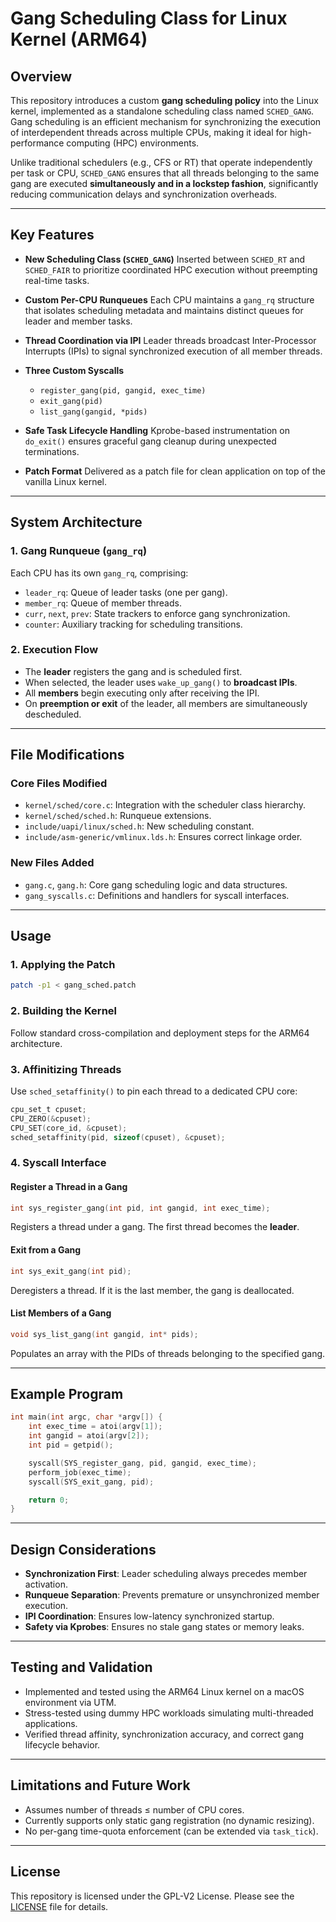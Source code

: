 # Gang Scheduling Class for Linux Kernel (ARM64)

## Overview

This repository introduces a custom **gang scheduling policy** into the Linux kernel, implemented as a standalone scheduling class named `SCHED_GANG`. Gang scheduling is an efficient mechanism for synchronizing the execution of interdependent threads across multiple CPUs, making it ideal for high-performance computing (HPC) environments.

Unlike traditional schedulers (e.g., CFS or RT) that operate independently per task or CPU, `SCHED_GANG` ensures that all threads belonging to the same gang are executed **simultaneously and in a lockstep fashion**, significantly reducing communication delays and synchronization overheads.

---

## Key Features

* **New Scheduling Class (`SCHED_GANG`)**
  Inserted between `SCHED_RT` and `SCHED_FAIR` to prioritize coordinated HPC execution without preempting real-time tasks.

* **Custom Per-CPU Runqueues**
  Each CPU maintains a `gang_rq` structure that isolates scheduling metadata and maintains distinct queues for leader and member tasks.

* **Thread Coordination via IPI**
  Leader threads broadcast Inter-Processor Interrupts (IPIs) to signal synchronized execution of all member threads.

* **Three Custom Syscalls**

  * `register_gang(pid, gangid, exec_time)`
  * `exit_gang(pid)`
  * `list_gang(gangid, *pids)`

* **Safe Task Lifecycle Handling**
  Kprobe-based instrumentation on `do_exit()` ensures graceful gang cleanup during unexpected terminations.

* **Patch Format**
  Delivered as a patch file for clean application on top of the vanilla Linux kernel.

---

## System Architecture

### 1. Gang Runqueue (`gang_rq`)

Each CPU has its own `gang_rq`, comprising:

* `leader_rq`: Queue of leader tasks (one per gang).
* `member_rq`: Queue of member threads.
* `curr`, `next`, `prev`: State trackers to enforce gang synchronization.
* `counter`: Auxiliary tracking for scheduling transitions.

### 2. Execution Flow

* The **leader** registers the gang and is scheduled first.
* When selected, the leader uses `wake_up_gang()` to **broadcast IPIs**.
* All **members** begin executing only after receiving the IPI.
* On **preemption or exit** of the leader, all members are simultaneously descheduled.

---

## File Modifications

### Core Files Modified

* `kernel/sched/core.c`: Integration with the scheduler class hierarchy.
* `kernel/sched/sched.h`: Runqueue extensions.
* `include/uapi/linux/sched.h`: New scheduling constant.
* `include/asm-generic/vmlinux.lds.h`: Ensures correct linkage order.

### New Files Added

* `gang.c`, `gang.h`: Core gang scheduling logic and data structures.
* `gang_syscalls.c`: Definitions and handlers for syscall interfaces.

---

## Usage

### 1. Applying the Patch

```bash
patch -p1 < gang_sched.patch
```

### 2. Building the Kernel

Follow standard cross-compilation and deployment steps for the ARM64 architecture.

### 3. Affinitizing Threads

Use `sched_setaffinity()` to pin each thread to a dedicated CPU core:

```c
cpu_set_t cpuset;
CPU_ZERO(&cpuset);
CPU_SET(core_id, &cpuset);
sched_setaffinity(pid, sizeof(cpuset), &cpuset);
```

### 4. Syscall Interface

#### Register a Thread in a Gang

```c
int sys_register_gang(int pid, int gangid, int exec_time);
```

Registers a thread under a gang. The first thread becomes the **leader**.

#### Exit from a Gang

```c
int sys_exit_gang(int pid);
```

Deregisters a thread. If it is the last member, the gang is deallocated.

#### List Members of a Gang

```c
void sys_list_gang(int gangid, int* pids);
```

Populates an array with the PIDs of threads belonging to the specified gang.

---

## Example Program

```c
int main(int argc, char *argv[]) {
    int exec_time = atoi(argv[1]);
    int gangid = atoi(argv[2]);
    int pid = getpid();

    syscall(SYS_register_gang, pid, gangid, exec_time);
    perform_job(exec_time);
    syscall(SYS_exit_gang, pid);

    return 0;
}
```

---

## Design Considerations

* **Synchronization First**: Leader scheduling always precedes member activation.
* **Runqueue Separation**: Prevents premature or unsynchronized member execution.
* **IPI Coordination**: Ensures low-latency synchronized startup.
* **Safety via Kprobes**: Ensures no stale gang states or memory leaks.

---

## Testing and Validation

* Implemented and tested using the ARM64 Linux kernel on a macOS environment via UTM.
* Stress-tested using dummy HPC workloads simulating multi-threaded applications.
* Verified thread affinity, synchronization accuracy, and correct gang lifecycle behavior.

---

## Limitations and Future Work

* Assumes number of threads ≤ number of CPU cores.
* Currently supports only static gang registration (no dynamic resizing).
* No per-gang time-quota enforcement (can be extended via `task_tick`).

---

## License

This repository is licensed under the GPL-V2 License. Please see the [LICENSE](./LICENSE) file for details.


